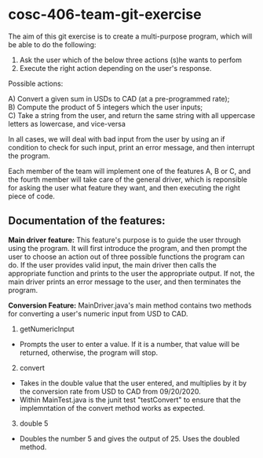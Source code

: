 # cosc-406-team-git-exercise

The aim of this git exercise is to create a multi-purpose program, which will be able to do the following: 

1) Ask the user which of the below three actions (s)he wants to perfom
2) Execute the right action depending on the user's response. 

Possible actions: 

A) Convert a given sum in USDs to CAD (at a pre-programmed rate); </br>
B) Compute the product of 5 integers which the user inputs; </br>
C) Take a string from the user, and return the same string with all uppercase letters as lowercase, and vice-versa </br>

In all cases, we will deal with bad input from the user by using an if condition to check for such input, print an error message, and then interrupt the program. 

Each member of the team will implement one of the features A, B or C, and the fourth member will take care of the general driver, which is reponsible for asking the user what feature they want, and then executing the right piece of code. 

## Documentation of the features: 
<b>Main driver feature:</b>
This feature's purpose is to guide the user through using the program. It will first introduce the program, 
and then prompt the user to choose an action out of three possible functions the program can do. If the user provides valid input, 
the main driver then calls the appropriate function and prints to the user the appropriate output. If not, the main driver 
prints an error message to the user, and then terminates the program. 

<b>Conversion Feature:</b>
MainDriver.java's main method contains two methods for converting a user's numeric input from USD to CAD.
1) getNumericInput 
- Prompts the user to enter a value. If it is a number, that value will be returned, otherwise, the program will stop.
2) convert
- Takes in the double value that the user entered, and multiplies by it by the conversion rate from USD to CAD from 09/20/2020.
- Within MainTest.java is the junit test "testConvert" to ensure that the implemntation of the convert method works as expected.
3) double 5
- Doubles the number 5 and gives the output of 25. Uses the doubled method.
